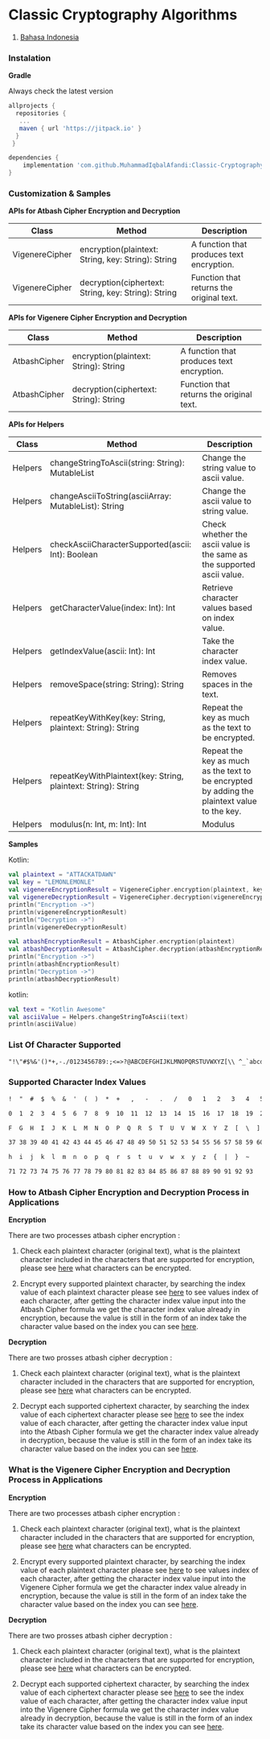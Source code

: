 # **Classic Cryptography Algorithms**

1. [Bahasa Indonesia](https://github.com/MuhammadIqbalAfandi/Classic-Cryptography-Algorithm/blob/master/README-ID.md)

### **Instalation**

**Gradle**

Always check the latest version

```gradle
allprojects {
  repositories {
   ...
   maven { url 'https://jitpack.io' }
  }
 }
```

```gradle
dependencies {
    implementation 'com.github.MuhammadIqbalAfandi:Classic-Cryptography-Algorithm:0.2.0-alpha'
}
```

### **Customization & Samples**

**APIs for Atbash Cipher Encryption and Decryption**

| Class          | Method                                              | Description                               |
|----------------|-----------------------------------------------------|-------------------------------------------|
| VigenereCipher | encryption(plaintext: String, key: String): String  | A function that produces text encryption. |
| VigenereCipher | decryption(ciphertext: String, key: String): String | Function that returns the original text.  |

**APIs for Vigenere Cipher Encryption and Decryption**

| Class        | Method                                 | Description                               |
|--------------|----------------------------------------|-------------------------------------------|
| AtbashCipher | encryption(plaintext: String): String  | A function that produces text encryption. |
| AtbashCipher | decryption(ciphertext: String): String | Function that returns the original text.  |

**APIs for Helpers**

| Class   | Method                                                         | Description                                                                                  |
|---------|----------------------------------------------------------------|----------------------------------------------------------------------------------------------|
| Helpers | changeStringToAscii(string: String): MutableList<Int>          | Change the string value to ascii value.                                                      |
| Helpers | changeAsciiToString(asciiArray: MutableList): String           | Change the ascii value to string value.                                                      |
| Helpers | checkAsciiCharacterSupported(ascii: Int): Boolean              | Check whether the ascii value is the same as the supported ascii value.                      |
| Helpers | getCharacterValue(index: Int): Int                             | Retrieve character values based on index value.                                              |
| Helpers | getIndexValue(ascii: Int): Int                                 | Take the character index value.                                                              |
| Helpers | removeSpace(string: String): String                            | Removes spaces in the text.                                                                  |
| Helpers | repeatKeyWithKey(key: String, plaintext: String): String       | Repeat the key as much as the text to be encrypted.                                          |
| Helpers | repeatKeyWithPlaintext(key: String, plaintext: String): String | Repeat the key as much as the text to be encrypted by adding the plaintext value to the key. |
| Helpers | modulus(n: Int, m: Int): Int                                   | Modulus                                                                                      |

**Samples**

Kotlin:

```kotlin
val plaintext = "ATTACKATDAWN"
val key = "LEMONLEMONLE"
val vigenereEncryptionResult = VigenereCipher.encryption(plaintext, key)
val vigenereDecryptionResult = VigenereCipher.decryption(vigenereEncryptionResult, key)
println("Encryption ->")
println(vigenereEncryptionResult)
println("Decryption ->")
println(vigenereDecryptionResult)

val atbashEncryptionResult = AtbashCipher.encryption(plaintext)
val atbashDecryptionResult = AtbashCipher.decryption(atbashEncryptionResult)
println("Encryption ->")
println(atbashEncryptionResult)
println("Decryption ->")
println(atbashDecryptionResult)
```

kotlin:

```kotlin
val text = "Kotlin Awesome"
val asciiValue = Helpers.changeStringToAscii(text)
println(asciiValue)
```

### **List Of Character Supported**

```txt
"!\"#$%&'()*+,-./0123456789:;<=>?@ABCDEFGHIJKLMNOPQRSTUVWXYZ[\\ ^_`abcdefghijklmnopqrstuvwxyz{|}~"
```

### **Supported Character Index Values**

```txt
!  "  #  $  %  &  '  (  )  *  +   ,   -   .   /   0   1   2   3   4   5   6   7   8   9   :   ;   <   =   >   ?   @   A   B   C   D   E

0  1  2  3  4  5  6  7  8  9  10  11  12  13  14  15  16  17  18  19  20  21  22  23  24  25  26  27  28  29  30  31  32  33  34  35  36

F  G  H  I  J  K  L  M  N  O  P  Q  R  S  T  U  V  W  X  Y  Z  [  \  ]  ^  _  `  a  b  c  d  e  f  g

37 38 39 40 41 42 43 44 45 46 47 48 49 50 51 52 53 54 55 56 57 58 59 60 61 62 63 64 65 66 67 68 69 70

h  i  j  k  l  m  n  o  p  q  r  s  t  u  v  w  x  y  z  {  |  }  ~

71 72 73 74 75 76 77 78 79 80 81 82 83 84 85 86 87 88 89 90 91 92 93
```

### **How to Atbash Cipher Encryption and Decryption Process in Applications**

**Encryption**

There are two processes atbash cipher encryption :

1. Check each plaintext character (original text), what is the plaintext character
included in the characters that are supported for encryption, please see
[here](#list-of-character-supported) what characters can be encrypted.

2. Encrypt every supported plaintext character, by searching
the index value of each plaintext character
please see [here](#supported-character-index-values) to see values
index of each character, after getting the character index value input
into the Atbash Cipher formula we get the character index value already in
encryption, because the value is still in the form of an index take the character value
based on the index you can see
[here](#supported-character-index-values).

**Decryption**

There are two prosses atbash cipher decryption :

1. Check each plaintext character (original text), what is the plaintext character
included in the characters that are supported for encryption, please see
[here](#list-of-character-supported) what characters can be encrypted.

2. Decrypt each supported ciphertext character, by searching
the index value of each ciphertext character please see
[here](#supported-character-index-values) to see the index value of
each character, after getting the character index value input
into the Atbash Cipher formula we get the character index value already in
decryption, because the value is still in the form of an index take its character value
based on the index you can see
[here](#supported-character-index-values).

### **What is the Vigenere Cipher Encryption and Decryption Process in Applications**

**Encryption**

There are two processes atbash cipher encryption :

1. Check each plaintext character (original text), what is the plaintext character
included in the characters that are supported for encryption, please see
[here](#list-of-character-supported) what characters can be encrypted.

2. Encrypt every supported plaintext character, by searching
the index value of each plaintext character
please see [here](#supported-character-index-values) to see values
index of each character, after getting the character index value input
into the Vigenere Cipher formula we get the character index value already in
encryption, because the value is still in the form of an index take the character value
based on the index you can see
[here](#supported-character-index-values).

**Decryption**

There are two prosses atbash cipher decryption :

1. Check each plaintext character (original text), what is the plaintext character
included in the characters that are supported for encryption, please see
[here](#list-of-character-supported) what characters can be encrypted.

2. Decrypt each supported ciphertext character, by searching
the index value of each ciphertext character please see
[here](#supported-character-index-values) to see the index value of
each character, after getting the character index value input
into the Vigenere Cipher formula we get the character index value already in
decryption, because the value is still in the form of an index take its character value
based on the index you can see
[here](#supported-character-index-values).
